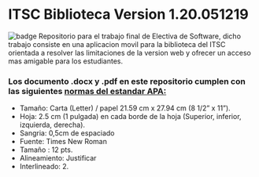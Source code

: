 # ITSC Biblioteca Version 1.20.051219  
![badge](https://img.shields.io/badge/Electiva-Trabajo%20Final-blue)
Repositorio para el trabajo final de Electiva de Software, dicho trabajo consiste en una aplicacion movil para la biblioteca del ITSC orientada a resolver las limitaciones de la version web y ofrecer un acceso mas amigable para los estudiantes.

### Los documento .docx y .pdf en este repositorio cumplen con las siguientes [normas del estandar APA:](https://normasapa.com/)

- Tamaño: Carta  (Letter) / papel 21.59 cm x 27.94 cm (8 1/2” x 11”).
- Hoja: 2.5 cm (1 pulgada) en cada borde de la hoja (Superior, inferior, izquierda, derecha).
- Sangria: 0,5cm de espaciado
- Fuente: Times New Roman
- Tamaño :  12 pts.
- Alineamiento: Justificar
- Interlineado: 2. 

